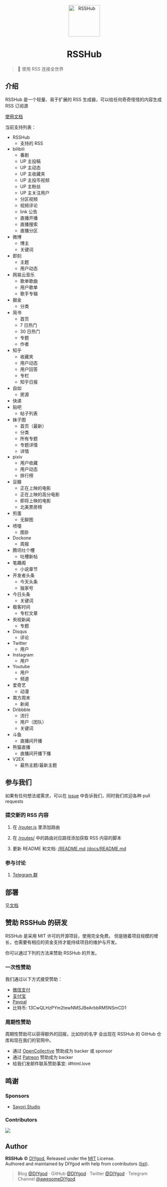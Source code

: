 <p align="center">
<img src="https://i.imgur.com/NZpRScX.png" alt="RSSHub" width="100">
</p>
<h1 align="center">RSSHub</h1>

> 🍭 使用 RSS 连接全世界

## 介绍

RSSHub 是一个轻量、易于扩展的 RSS 生成器，可以给任何奇奇怪怪的内容生成 RSS 订阅源

[使用文档](https://docs.rsshub.app/)

当前支持列表：

*   RSSHub
    *   支持的 RSS
*   bilibili
    *   番剧
    *   UP 主投稿
    *   UP 主动态
    *   UP 主收藏夹
    *   UP 主投币视频
    *   UP 主粉丝
    *   UP 主关注用户
    *   分区视频
    *   视频评论
    *   link 公告
    *   直播开播
    *   直播搜索
    *   直播分区
*   微博
    *   博主
    *   关键词
*   即刻
    *   主题
    *   用户动态
*   网易云音乐
    *   歌单歌曲
    *   用户歌单
    *   歌手专辑
*   掘金
    *   分类
*   简书
    *   首页
    *   7 日热门
    *   30 日热门
    *   专题
    *   作者
*   知乎
    *   收藏夹
    *   用户动态
    *   用户回答
    *   专栏
    *   知乎日报
*   自如
    *   房源
*   快递
*   贴吧
    *   帖子列表
*   妹子图
    *   首页（最新）
    *   分类
    *   所有专题
    *   专题详情
    *   详情
*   pixiv
    *   用户收藏
    *   用户动态
    *   排行榜
*   豆瓣
    *   正在上映的电影
    *   正在上映的高分电影
    *   即将上映的电影
    *   北美票房榜
*   煎蛋
    *   无聊图
*   喷嚏
    *   图卦
*   Dockone
    *   周报
*   腾讯吐个槽
    *   吐槽新帖
*   笔趣阁
    *   小说章节
*   开发者头条
    *   今天头条
    *   独家号
*   今日头条
    *   关键词
*   极客时间
    *   专栏文章
*   央视新闻
    *   专题
*   Disqus
    *   评论
*   Twitter
    *   用户
*   Instagram
    *   用户
*   Youtube
    *   用户
    *   频道
*   爱奇艺
    *   动漫
*   南方周末
    *   新闻
*   Dribbble
    *   流行
    *   用户（团队）
    *   关键词
*   斗鱼
    *   直播间开播
*   熊猫直播
    *   直播间开播下播
*   V2EX
    *   最热主题/最新主题

## 参与我们

如果有任何想法或需求，可以在 [issue](https://github.com/DIYgod/RSSHub/issues) 中告诉我们，同时我们欢迎各种 pull requests

### 提交新的 RSS 内容

1.  在 [/router.js](https://github.com/DIYgod/RSSHub/blob/master/router.js) 里添加路由

1.  在 [/routes/](https://github.com/DIYgod/RSSHub/tree/master/routes) 中的路由对应路径添加获取 RSS 内容的脚本

1.  更新 README 和文档: [/README.md](https://github.com/DIYgod/RSSHub/blob/master/README.md) [/docs/README.md](https://github.com/DIYgod/RSSHub/blob/master/docs/README.md)

### 参与讨论

1.  [Telegram 群](https://t.me/rsshub)

## 部署

见[文档](https://docs.rsshub.app/)

## 赞助 RSSHub 的研发

RSSHub 是采用 MIT 许可的开源项目，使用完全免费。 但是随着项目规模的增长，也需要有相应的资金支持才能持续项目的维护与开发。

你可以通过下列的方法来赞助 RSSHub 的开发。

### 一次性赞助

我们通过以下方式接受赞助：

*   [微信支付](https://i.imgur.com/aq6PtWa.png)
*   [支付宝](https://i.imgur.com/wv1Pj2k.png)
*   [Paypal](https://www.paypal.me/DIYgod)
*   比特币: 13CwQLHzPYm2tewNMSJBeArbbRM5NSmCD1

### 周期性赞助

周期性赞助可以获得额外的回报，比如你的名字 会出现在 RSSHub 的 GitHub 仓库和现在我们的官网中。

*   通过 [OpenCollective](https://opencollective.com/RSSHub) 赞助成为 backer 或 sponsor
*   通过 [Patreon](https://www.patreon.com/DIYgod) 赞助成为 backer
*   给我们发邮件联系赞助事宜: i#html.love

## 鸣谢

### Sponsors

*   [Sayori Studio](https://t.me/SayoriStudio)

### Contributors

[![](https://opencollective.com/RSSHub/contributors.svg?width=890)](https://github.com/DIYgod/RSSHub/graphs/contributors)

## Author

**RSSHub** © [DIYgod](https://github.com/DIYgod), Released under the [MIT](./LICENSE) License.<br>
Authored and maintained by DIYgod with help from contributors ([list](https://github.com/DIYgod/RSSHub/contributors)).

> Blog [@DIYgod](https://diygod.me) · GitHub [@DIYgod](https://github.com/DIYgod) · Twitter [@DIYgod](https://twitter.com/DIYgod) · Telegram Channel [@awesomeDIYgod](https://t.me/awesomeDIYgod)
